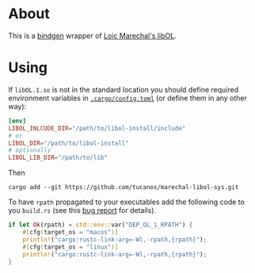 # About

This is a [bindgen](https://github.com/rust-lang/rust-bindgen) wrapper of [Loic Marechal's libOL](https://github.com/LoicMarechal/libOL.git).


# Using

If `libOL.1.so` is not in the standard location you should define required environment variables in
[`.cargo/config.toml`](https://doc.rust-lang.org/cargo/reference/config.html#env) (or define them in any other way):

```toml
[env]
LIBOL_INLCUDE_DIR="/path/to/libol-install/include"
# or
LIBOL_DIR="/path/to/libol-install"
# optionally
LIBOL_LIB_DIR="/path/to/lib"
```

Then

```
cargo add --git https://github.com/tucanos/marechal-libol-sys.git
```

To have `rpath` propagated to your executables add the following code to you `build.rs` (see this [bug report](https://github.com/rust-lang/cargo/issues/5077) for details).

```rust
if let Ok(rpath) = std::env::var("DEP_OL_1_RPATH") {
    #[cfg(target_os = "macos")]
    println!("cargo:rustc-link-arg=-Wl,-rpath,{rpath}");
    #[cfg(target_os = "linux")]
    println!("cargo:rustc-link-arg=-Wl,-rpath,{rpath}");
}
```
